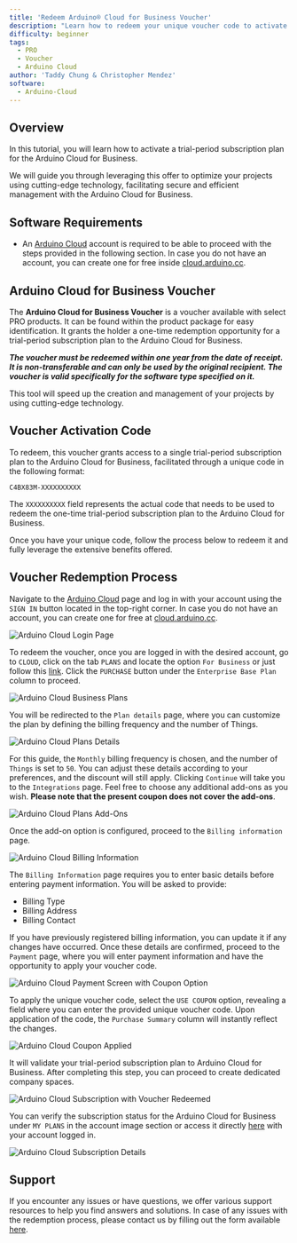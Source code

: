 ```yaml
---
title: 'Redeem Arduino® Cloud for Business Voucher'
description: "Learn how to redeem your unique voucher code to activate Arduino Cloud for business subscription."
difficulty: beginner
tags:
  - PRO
  - Voucher
  - Arduino Cloud
author: 'Taddy Chung & Christopher Mendez'
software:
  - Arduino-Cloud
---
```


## Overview

In this tutorial, you will learn how to activate a trial-period subscription plan for the Arduino Cloud for Business.

We will guide you through leveraging this offer to optimize your projects using cutting-edge technology, facilitating secure and efficient management with the Arduino Cloud for Business.

## Software Requirements

- An [Arduino Cloud](https://cloud.arduino.cc/) account is required to be able to proceed with the steps provided in the following section. In case you do not have an account, you can create one for free inside [cloud.arduino.cc](https://cloud.arduino.cc/home/?get-started=true).

## Arduino Cloud for Business Voucher

The __Arduino Cloud for Business Voucher__ is a voucher available with select PRO products. It can be found within the product package for easy identification. It grants the holder a one-time redemption opportunity for a trial-period subscription plan to the Arduino Cloud for Business.

***The voucher must be redeemed within one year from the date of receipt. It is non-transferable and can only be used by the original recipient. The voucher is valid specifically for the software type specified on it.***

This tool will speed up the creation and management of your projects by using cutting-edge technology.

## Voucher Activation Code

To redeem, this voucher grants access to a single trial-period subscription plan to the Arduino Cloud for Business, facilitated through a unique code in the following format:

`C4BX83M-XXXXXXXXXX`

The `XXXXXXXXXX` field represents the actual code that needs to be used to redeem the one-time trial-period subscription plan to the Arduino Cloud for Business.

Once you have your unique code, follow the process below to redeem it and fully leverage the extensive benefits offered.

## Voucher Redemption Process

Navigate to the [Arduino Cloud](https://cloud.arduino.cc/) page and log in with your account using the `SIGN IN` button located in the top-right corner. In case you do not have an account, you can create one for free at [cloud.arduino.cc](https://cloud.arduino.cc/home/?get-started=true).

![Arduino Cloud Login Page](assets/voucher_red_login.png)

To redeem the voucher, once you are logged in with the desired account, go to `CLOUD`, click on the tab `PLANS` and locate the option `For Business` or just follow this [link](https://cloud.arduino.cc/plans#business). Click the `PURCHASE` button under the `Enterprise Base Plan` column to proceed.

![Arduino Cloud Business Plans](assets/voucher_red_plans_screen.png)

You will be redirected to the `Plan details` page, where you can customize the plan by defining the billing frequency and the number of Things.

![Arduino Cloud Plans Details](assets/voucher_red_plans_details.png)

For this guide, the `Monthly` billing frequency is chosen, and the number of `Things` is set to `50`. You can adjust these details according to your preferences, and the discount will still apply. Clicking `Continue` will take you to the `Integrations` page. Feel free to choose any additional add-ons as you wish. **Please note that the present coupon does not cover the add-ons**. 

![Arduino Cloud Plans Add-Ons](assets/voucher_red_plans_addons.png)

Once the add-on option is configured, proceed to the `Billing information` page.

![Arduino Cloud Billing Information](assets/voucher_red_billInfo.png)

The `Billing Information` page requires you to enter basic details before entering payment information. You will be asked to provide:

- Billing Type
- Billing Address
- Billing Contact

If you have previously registered billing information, you can update it if any changes have occurred. Once these details are confirmed, proceed to the `Payment` page, where you will enter payment information and have the opportunity to apply your voucher code.

![Arduino Cloud Payment Screen with Coupon Option](assets/voucher_red_payment_couponOpt.png)

To apply the unique voucher code, select the `USE COUPON` option, revealing a field where you can enter the provided unique voucher code. Upon application of the code, the `Purchase Summary` column will instantly reflect the changes.

![Arduino Cloud Coupon Applied](assets/voucher_red_payment_discountApplied.png)

It will validate your trial-period subscription plan to Arduino Cloud for Business. After completing this step, you can proceed to create dedicated company spaces.

![Arduino Cloud Subscription with Voucher Redeemed](assets/voucher_red_finished.png)

You can verify the subscription status for the Arduino Cloud for Business under `MY PLANS` in the account image section or access it directly [here](https://digital-store.arduino.cc/subscriptions/plans) with your account logged in.

![Arduino Cloud Subscription Details](assets/voucher_red_plans_detailsIndepth.png)

## Support

If you encounter any issues or have questions, we offer various support resources to help you find answers and solutions. In case of any issues with the redemption process, please contact us by filling out the form available [here](arduino.cc/en/contact-us/).